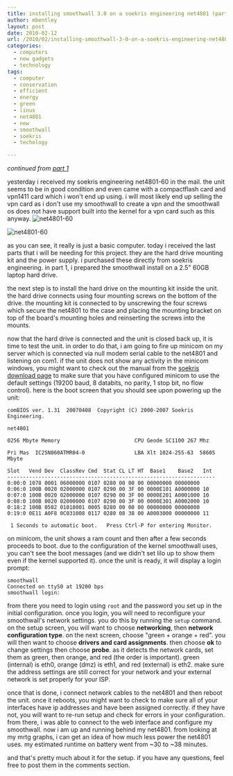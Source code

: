 ```yaml
---
title: installing smoothwall 3.0 on a soekris engineering net4801 (part 2)
author: mbentley
layout: post
date: 2010-02-12
url: /2010/02/installing-smoothwall-3-0-on-a-soekris-engineering-net4801-part-2/
categories:
  - computers
  - new gadgets
  - technology
tags:
  - computer
  - conservation
  - efficient
  - energy
  - green
  - linux
  - net4801
  - new
  - smoothwall
  - soekris
  - techology

---
```

_continued from [part 1][1]_

yesterday i received my soekris engineering net4801-60 in the mail. the unit seems to be in good condition and even came with a compactflash card and vpn1411 card which i won't end up using. i will most likely end up selling the vpn card as i don't use my smoothwall to create a vpn and the smoothwall os does not have support built into the kernel for a vpn card such as this anyway.
![net4801-60](/wp-content/uploads/2010/02/net4801-60_1.jpg)

![net4801-60](/wp-content/uploads/2010/02/net4801-60_2.jpg)

as you can see, it really is just a basic computer. today i received the last parts that i will be needing for this project. they are the hard drive mounting kit and the power supply. i purchased these directly from soekris engineering. in part 1, i prepared the smoothwall install on a 2.5" 60GB laptop hard drive.

the next step is to install the hard drive on the mounting kit inside the unit. the hard drive connects using four mounting screws on the bottom of the drive. the mounting kit is connected to by unscrewing the four screws which secure the net4801 to the case and placing the mounting bracket on top of the board's mounting holes and reinserting the screws into the mounts.

now that the hard drive is connected and the unit is closed back up, it is time to test the unit. in order to do that, i am going to fire up minicom on my server which is connected via null modem serial cable to the net4801 and listening on com1. if the unit does not show any activity in the minicom windows, you might want to check out the manual from the [soekris download page][2] to make sure that you have configured minicom to use the default settings (19200 baud, 8 databits, no parity, 1 stop bit, no flow control). here is the boot screen that you should see upon powering up the unit:


    comBIOS ver. 1.31  20070408  Copyright (C) 2000-2007 Soekris Engineering.

    net4801

    0256 Mbyte Memory                        CPU Geode SC1100 267 Mhz

    Pri Mas  IC25N060ATMR04-0                LBA Xlt 1024-255-63  58605 Mbyte

    Slot   Vend Dev  ClassRev Cmd  Stat CL LT HT  Base1    Base2   Int
    -------------------------------------------------------------------
    0:00:0 1078 0001 06000000 0107 0280 00 00 00 00000000 00000000
    0:06:0 100B 0020 02000000 0107 0290 00 3F 00 0000E101 A0000000 10
    0:07:0 100B 0020 02000000 0107 0290 00 3F 00 0000E201 A0001000 10
    0:08:0 100B 0020 02000000 0107 0290 00 3F 00 0000E301 A0002000 10
    0:18:2 100B 0502 01018001 0005 0280 00 00 00 00000000 00000000
    0:19:0 0E11 A0F8 0C031008 0117 0280 08 38 00 A0003000 00000000 11

     1 Seconds to automatic boot.   Press Ctrl-P for entering Monitor.

on minicom, the unit shows a ram count and then after a few seconds proceeds to boot. due to the configuration of the kernel smoothwall uses, you can't see the boot messages (and we didn't set lilo up to show them even if the kernel supported it). once the unit is ready, it will display a login prompt:

    smoothwall
    Connected on ttyS0 at 19200 bps
    smoothwall login:

from there you need to login using `root` and the password you set up in the initial configuration. once you login, you will need to reconfigure your smoothwall's network settings. you do this by running the `setup` command. on the setup screen, you will want to choose **networking**, then **network configuration type**. on the next screen, choose "green + orange + red". you will then want to choose **drivers and card assignments**. then choose **ok** to change settings then choose **probe**. as it detects the network cards, set them as green, then orange, and red (the order is important). green (internal) is eth0, orange (dmz) is eth1, and red (external) is eth2. make sure the address settings are still correct for your network and your external network is set properly for your ISP.

once that is done, i connect network cables to the net4801 and then reboot the unit. once it reboots, you might want to check to make sure all of your interfaces have ip addresses and have been assigned correctly. if they have not, you will want to re-run setup and check for errors in your configuration. from there, i was able to connect to the web interface and configure my smoothwall. now i am up and running behind my net4801. from looking at my mrtg graphs, i can get an idea of how much less power the net4801 uses. my estimated runtime on battery went from ~30 to ~38 minutes.

and that's pretty much about it for the setup. if you have any questions, feel free to post them in the comments section.

 [1]: /2010/02/installing-smoothwall-3-0-on-a-soekris-engineering-net4801-part-1/
 [2]: http://www.soekris.com/downloads.html
